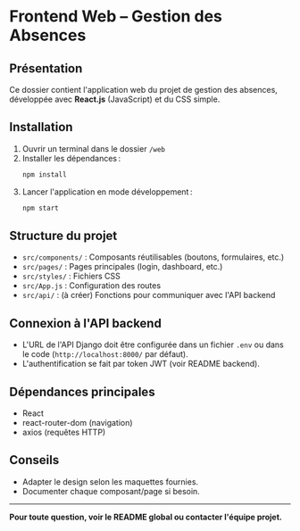 # Frontend Web – Gestion des Absences

## Présentation
Ce dossier contient l'application web du projet de gestion des absences, développée avec **React.js** (JavaScript) et du CSS simple.

## Installation
1. Ouvrir un terminal dans le dossier `/web`
2. Installer les dépendances :
   ```bash
   npm install
   ```
3. Lancer l'application en mode développement :
   ```bash
   npm start
   ```

## Structure du projet
- `src/components/` : Composants réutilisables (boutons, formulaires, etc.)
- `src/pages/` : Pages principales (login, dashboard, etc.)
- `src/styles/` : Fichiers CSS
- `src/App.js` : Configuration des routes
- `src/api/` : (à créer) Fonctions pour communiquer avec l'API backend

## Connexion à l'API backend
- L'URL de l'API Django doit être configurée dans un fichier `.env` ou dans le code (`http://localhost:8000/` par défaut).
- L'authentification se fait par token JWT (voir README backend).

## Dépendances principales
- React
- react-router-dom (navigation)
- axios (requêtes HTTP)

## Conseils
- Adapter le design selon les maquettes fournies.
- Documenter chaque composant/page si besoin.

---

**Pour toute question, voir le README global ou contacter l'équipe projet.**
